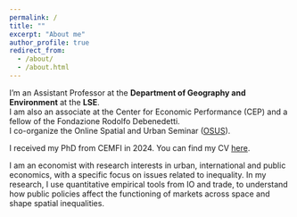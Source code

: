 ```yaml
---
permalink: /
title: ""
excerpt: "About me"
author_profile: true
redirect_from: 
  - /about/
  - /about.html
---
```




I’m an Assistant Professor at the **Department of Geography and Environment** at the **LSE**. \
I am also an associate at the Center for Economic Performance (CEP) and a fellow of the Fondazione Rodolfo Debenedetti.\
I co-organize the Online Spatial and Urban Seminar (<a href="https://osus.info/">OSUS</a>).

I received my PhD from CEMFI in 2024. You can find my CV <a href="https://giorgiopietrabissa.github.io/files/CV.pdf" target="_blank">here</a>.

I am an economist with research interests in urban, international and public economics, with a specific focus on issues related to inequality. In my research, I use quantitative empirical tools from IO and trade, to understand how public policies affect the functioning of markets across space and shape spatial inequalities.
